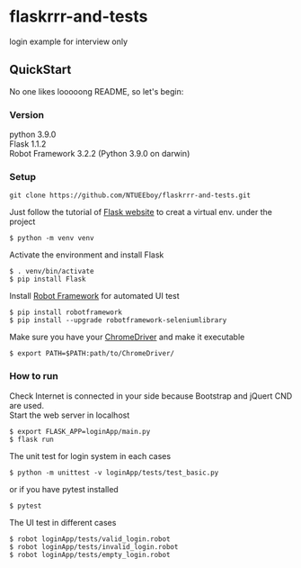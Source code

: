 # flaskrrr-and-tests
login example for interview only
## QuickStart
No one likes looooong README, so let's begin:
### Version
python 3.9.0  
Flask 1.1.2  
Robot Framework 3.2.2 (Python 3.9.0 on darwin)  
### Setup
```
git clone https://github.com/NTUEEboy/flaskrrr-and-tests.git
```
Just follow the tutorial of [Flask website](https://flask.palletsprojects.com/en/1.1.x/) to creat a virtual env. under the project
```
$ python -m venv venv
```
Activate the environment and install Flask
```
$ . venv/bin/activate
$ pip install Flask
```
Install [Robot Framework](https://robotframework.org/) for automated UI test
```
$ pip install robotframework
$ pip install --upgrade robotframework-seleniumlibrary
```
Make sure you have your [ChromeDriver](https://chromedriver.chromium.org/) and make it executable
```
$ export PATH=$PATH:path/to/ChromeDriver/
```
### How to run
Check Internet is connected in your side because Bootstrap and jQuert CND are used.  
Start the web server in localhost
```
$ export FLASK_APP=loginApp/main.py
$ flask run
```
The unit test for login system in each cases
```
$ python -m unittest -v loginApp/tests/test_basic.py
```
or if you have pytest installed
```
$ pytest
```
The UI test in different cases
```
$ robot loginApp/tests/valid_login.robot
$ robot loginApp/tests/invalid_login.robot
$ robot loginApp/tests/empty_login.robot
```
